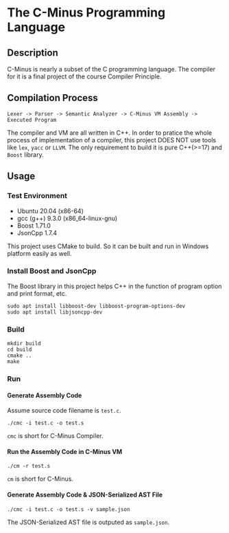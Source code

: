 # The C-Minus Programming Language

## Description

C-Minus is nearly a subset of the C programming language. The compiler for it is a final project of the course Compiler Principle.

## Compilation Process

```
Lexer -> Parser -> Semantic Analyzer -> C-Minus VM Assembly -> Executed Program
```

The compiler and VM are all written in C++. In order to pratice the whole process of implementation of a compiler, this project DOES NOT use tools like `lex`, `yacc` or `LLVM`. The only requirement to build it is pure C++(>=17) and `Boost` library. 

## Usage

### Test Environment

* Ubuntu 20.04 (x86-64)
* gcc (g++) 9.3.0 (x86_64-linux-gnu)
* Boost 1.71.0
* JsonCpp 1.7.4

This project uses CMake to build. So it can be built and run in Windows platform easily as well.

### Install Boost and JsonCpp

The Boost library in this project helps C++ in the function of program option and print format, etc.

```
sudo apt install libboost-dev libboost-program-options-dev
sudo apt install libjsoncpp-dev
```

### Build

```
mkdir build
cd build
cmake ..
make
```

### Run

#### Generate Assembly Code

Assume source code filename is `test.c`.

```
./cmc -i test.c -o test.s
```

`cmc` is short for C-Minus Compiler.

#### Run the Assembly Code in C-Minus VM

```
./cm -r test.s
```

`cm` is short for C-Minus.

#### Generate Assembly Code & JSON-Serialized AST File

```
./cmc -i test.c -o test.s -v sample.json
```

The JSON-Serialized AST file is outputed as `sample.json`.

